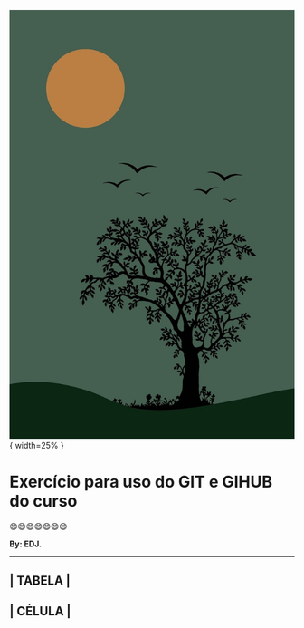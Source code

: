 ![Design](trees-8463651_1280.png){ width=25% }




# Exercício para uso do GIT e GIHUB do curso
:smile::smile::smile::smile::smile::smile::smile:

**By: EDJ.**

---------------------
|      TABELA       |
---------------------
|      CÉLULA       |
---------------------